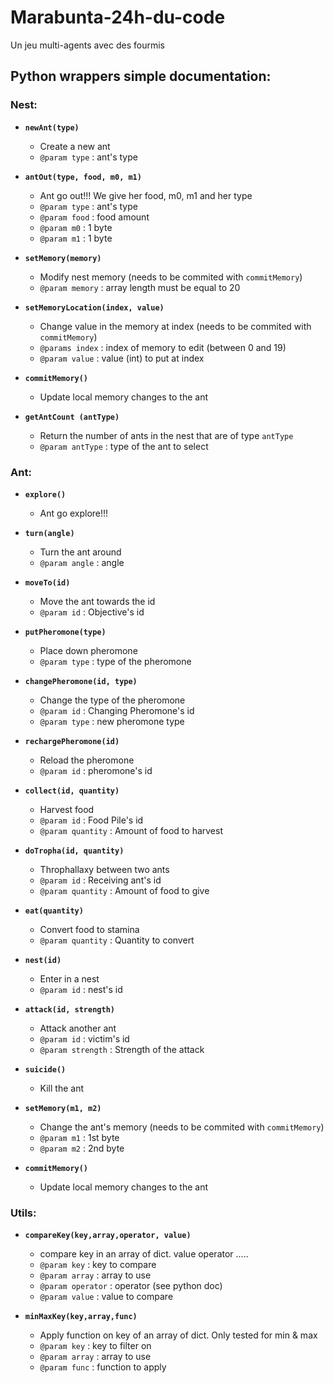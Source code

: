 # Marabunta-24h-du-code
Un jeu multi-agents avec des fourmis

## Python wrappers simple documentation:
### Nest:

- **`newAnt(type)`**
	- Create a new ant  
	- `@param type` : ant's type   

- **`antOut(type, food, m0, m1)`**
	- Ant go out!!! We give her food, m0, m1 and her type
	- `@param type` : ant's type  
	- `@param food` : food amount  
	- `@param m0` : 1 byte
	- `@param m1` : 1 byte  

- **`setMemory(memory)`**
	- Modify nest memory (needs to be commited with `commitMemory`) 
	- `@param memory` : array length must be equal to 20     

- **`setMemoryLocation(index, value)`**
	- Change value in the memory at index (needs to be commited with `commitMemory`) 
	- `@params index` : index of memory to edit (between 0 and 19)
	- `@param value` : value (int) to put at index

- **`commitMemory()`**
	- Update local memory changes to the ant

- **`getAntCount (antType)`**
	- Return the number of ants in the nest that are of type `antType`
	- `@param antType` : type of the ant to select

### Ant:

- **`explore()`**
	- Ant go explore!!!  

- **`turn(angle)`**
	- Turn the ant around  
	- `@param angle` : angle  

- **`moveTo(id)`**
	- Move the ant towards the id   
	- `@param id` : Objective's id   


- **`putPheromone(type)`**
	- Place down pheromone  
	- `@param type` : type of the pheromone  

- **`changePheromone(id, type)`**
	- Change the type of the pheromone  
	- `@param id` : Changing Pheromone's id  
	- `@param type` :  new pheromone type  


- **`rechargePheromone(id)`**
	- Reload the pheromone  
	- `@param id` : pheromone's id   

- **`collect(id, quantity)`**
	- Harvest food  
	- `@param id` : Food Pile's id  
	- `@param quantity` : Amount of food to harvest  

- **`doTropha(id, quantity)`**
	- Throphallaxy between two ants  
	- `@param id` : Receiving ant's id  
	- `@param quantity` :  Amount of food to give  

- **`eat(quantity)`**
	- Convert food to stamina  
	- `@param quantity` :  Quantity to convert  

- **`nest(id)`**
	- Enter in a nest  
	- `@param id` : nest's id  
	
- **`attack(id, strength)`**
	- Attack another ant  
	- `@param id` : victim's id  
	- `@param strength` : Strength of the attack

- **`suicide()`**
	- Kill the ant  
	
- **`setMemory(m1, m2)`**
	- Change the ant's memory (needs to be commited with `commitMemory`) 
	- `@param m1` : 1st byte  
	- `@param m2` : 2nd byte  

- **`commitMemory()`**
	- Update local memory changes to the ant
 

### Utils:

- **`compareKey(key,array,operator, value)`**
	- compare key in an array of dict. value operator .....  
	- `@param key` : key to compare  
	- `@param array` : array to use  
	- `@param operator` : operator (see python doc)  
	- `@param value` : value to compare  


	
- **`minMaxKey(key,array,func)`**
	- Apply function on key of an array of dict. Only tested for min & max  
	- `@param key` : key to filter on  
	- `@param array` : array to use  
	- `@param func` : function to apply  
